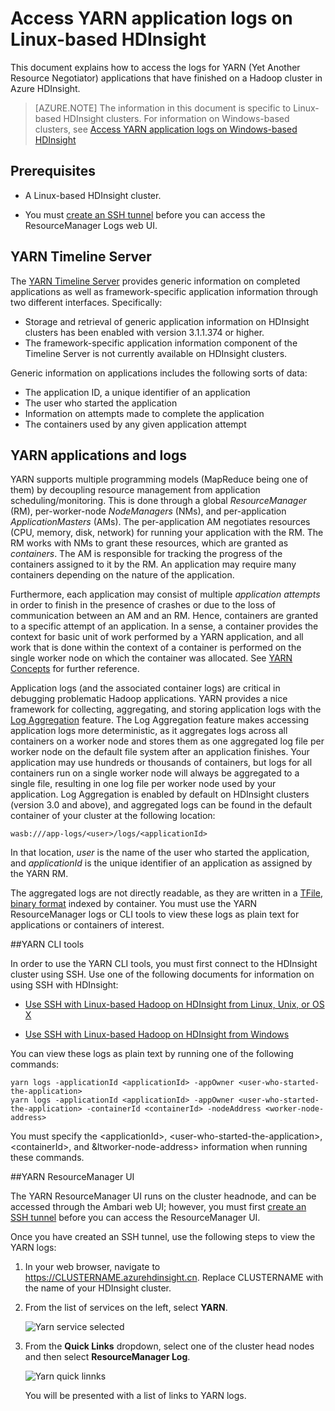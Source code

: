 <!-- not suitable for Mooncake -->

<properties
	pageTitle="Access Hadoop YARN application logs on Linux-based HDInsight | Azure"
	description="Learn how to access YARN application logs on a Linux-based HDInsight (Hadoop) cluster using both the command-line and a web browser."
	services="hdinsight"
	documentationCenter=""
	tags="azure-portal"
	authors="Blackmist" 
	manager="paulettm"
	editor="cgronlun"/>

<tags
	ms.service="hdinsight"
	ms.date="02/05/2016"
	wacn.date=""/>

# Access YARN application logs on Linux-based HDInsight

This document explains how to access the logs for YARN (Yet Another Resource Negotiator) applications that have finished on a Hadoop cluster in Azure HDInsight.

> [AZURE.NOTE] The information in this document is specific to Linux-based HDInsight clusters. For information on Windows-based clusters, see [Access YARN application logs on Windows-based HDInsight](/documentation/articles/hdinsight-hadoop-access-yarn-app-logs)

## Prerequisites

* A Linux-based HDInsight cluster.

* You must [create an SSH tunnel](/documentation/articles/hdinsight-linux-ambari-ssh-tunnel) before you can access the ResourceManager Logs web UI.

## <a name="YARNTimelineServer"></a>YARN Timeline Server

The [YARN Timeline Server](http://hadoop.apache.org/docs/r2.4.0/hadoop-yarn/hadoop-yarn-site/TimelineServer.html) provides generic information on completed applications as well as framework-specific application information through two different interfaces. Specifically:

* Storage and retrieval of generic application information on HDInsight clusters has been enabled with version 3.1.1.374 or higher.
* The framework-specific application information component of the Timeline Server is not currently available on HDInsight clusters.

Generic information on applications includes the following sorts of data:

* The application ID, a unique identifier of an application
* The user who started the application
* Information on attempts made to complete the application
* The containers used by any given application attempt

## <a name="YARNAppsAndLogs"></a>YARN applications and logs

YARN supports multiple programming models (MapReduce being one of them) by decoupling resource management from application scheduling/monitoring. This is done through a global *ResourceManager* (RM), per-worker-node *NodeManagers* (NMs), and per-application *ApplicationMasters* (AMs). The per-application AM negotiates resources (CPU, memory, disk, network) for running your application with the RM. The RM works with NMs to grant these resources, which are granted as *containers*. The AM is responsible for tracking the progress of the containers assigned to it by the RM. An application may require many containers depending on the nature of the application.

Furthermore, each application may consist of multiple *application attempts* in order to finish in the presence of crashes or due to the loss of communication between an AM and an RM. Hence, containers are granted to a specific attempt of an application. In a sense, a container provides the context for basic unit of work performed by a YARN application, and all work that is done within the context of a container is performed on the single worker node on which the container was allocated. See [YARN Concepts][YARN-concepts] for further reference.

Application logs (and the associated container logs) are critical in debugging problematic Hadoop applications. YARN provides a nice framework for collecting, aggregating, and storing application logs with the [Log Aggregation][log-aggregation] feature. The Log Aggregation feature makes accessing application logs more deterministic, as it aggregates logs across all containers on a worker node and stores them as one aggregated log file per worker node on the default file system after an application finishes. Your application may use hundreds or thousands of containers, but logs for all containers run on a single worker node will always be aggregated to a single file, resulting in one log file per worker node used by your application. Log Aggregation is enabled by default on HDInsight clusters (version 3.0 and above), and aggregated logs can be found in the default container of your cluster at the following location:

	wasb:///app-logs/<user>/logs/<applicationId>

In that location, *user* is the name of the user who started the application, and *applicationId* is the unique identifier of an application as assigned by the YARN RM.

The aggregated logs are not directly readable, as they are written in a [TFile][T-file], [binary format][binary-format] indexed by container. You must use the YARN ResourceManager logs or CLI tools to view these logs as plain text for applications or containers of interest. 

##YARN CLI tools

In order to use the YARN CLI tools, you must first connect to the HDInsight cluster using SSH. Use one of the following documents for information on using SSH with HDInsight:

- [Use SSH with Linux-based Hadoop on HDInsight from Linux, Unix, or OS X](/documentation/articles/hdinsight-hadoop-linux-use-ssh-unix)

- [Use SSH with Linux-based Hadoop on HDInsight from Windows](/documentation/articles/hdinsight-hadoop-linux-use-ssh-windows)
	
You can view these logs as plain text by running one of the following commands:

	yarn logs -applicationId <applicationId> -appOwner <user-who-started-the-application>
	yarn logs -applicationId <applicationId> -appOwner <user-who-started-the-application> -containerId <containerId> -nodeAddress <worker-node-address>
	
You must specify the &lt;applicationId>, &lt;user-who-started-the-application>, &lt;containerId>, and &ltworker-node-address> information when running these commands.

##YARN ResourceManager UI

The YARN ResourceManager UI runs on the cluster headnode, and can be accessed through the Ambari web UI; however, you must first [create an SSH tunnel](/documentation/articles/hdinsight-linux-ambari-ssh-tunnel) before you can access the ResourceManager UI.

Once you have created an SSH tunnel, use the following steps to view the YARN logs:

1. In your web browser, navigate to https://CLUSTERNAME.azurehdinsight.cn. Replace CLUSTERNAME with the name of your HDInsight cluster.

2. From the list of services on the left, select __YARN__.

	![Yarn service selected](./media/hdinsight-hadoop-access-yarn-app-logs-linux/yarnservice.png)

3. From the __Quick Links__ dropdown, select one of the cluster head nodes and then select __ResourceManager Log__.

	![Yarn quick linnks](./media/hdinsight-hadoop-access-yarn-app-logs-linux/yarnquicklinks.png)
	
	You will be presented with a list of links to YARN logs.

[YARN-timeline-server]:http://hadoop.apache.org/docs/r2.4.0/hadoop-yarn/hadoop-yarn-site/TimelineServer.html
[log-aggregation]:http://hortonworks.com/blog/simplifying-user-logs-management-and-access-in-yarn/
[T-file]:https://issues.apache.org/jira/secure/attachment/12396286/TFile%20Specification%2020081217.pdf
[binary-format]:https://issues.apache.org/jira/browse/HADOOP-3315
[YARN-concepts]:http://hortonworks.com/blog/apache-hadoop-yarn-concepts-and-applications/
